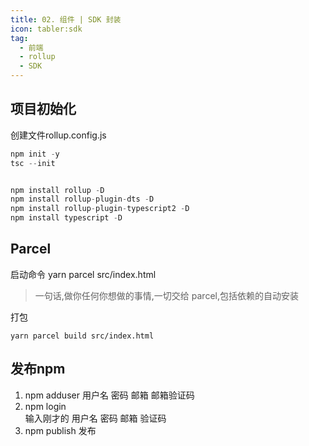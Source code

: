 ```yaml
---
title: 02. 组件 | SDK 封装
icon: tabler:sdk
tag:
  - 前端
  - rollup
  - SDK
---
```


## 项目初始化
创建文件rollup.config.js
```javascript
npm init -y
tsc --init


npm install rollup -D
npm install rollup-plugin-dts -D
npm install rollup-plugin-typescript2 -D
npm install typescript -D
```
## Parcel
启动命令 yarn parcel src/index.html

> 一句话,做你任何你想做的事情,一切交给 parcel,包括依赖的自动安装

打包

```shell
yarn parcel build src/index.html
```
## 发布npm
1. npm adduser
用户名 密码 邮箱 邮箱验证码
2. npm login  
输入刚才的 用户名 密码 邮箱 验证码
3. npm publish 发布
